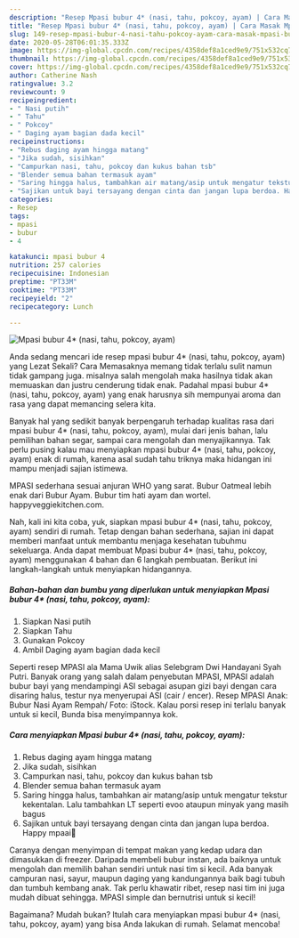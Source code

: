 ```yaml
---
description: "Resep Mpasi bubur 4* (nasi, tahu, pokcoy, ayam) | Cara Masak Mpasi bubur 4* (nasi, tahu, pokcoy, ayam) Yang Sedap"
title: "Resep Mpasi bubur 4* (nasi, tahu, pokcoy, ayam) | Cara Masak Mpasi bubur 4* (nasi, tahu, pokcoy, ayam) Yang Sedap"
slug: 149-resep-mpasi-bubur-4-nasi-tahu-pokcoy-ayam-cara-masak-mpasi-bubur-4-nasi-tahu-pokcoy-ayam-yang-sedap
date: 2020-05-28T06:01:35.333Z
image: https://img-global.cpcdn.com/recipes/4358def8a1ced9e9/751x532cq70/mpasi-bubur-4-nasi-tahu-pokcoy-ayam-foto-resep-utama.jpg
thumbnail: https://img-global.cpcdn.com/recipes/4358def8a1ced9e9/751x532cq70/mpasi-bubur-4-nasi-tahu-pokcoy-ayam-foto-resep-utama.jpg
cover: https://img-global.cpcdn.com/recipes/4358def8a1ced9e9/751x532cq70/mpasi-bubur-4-nasi-tahu-pokcoy-ayam-foto-resep-utama.jpg
author: Catherine Nash
ratingvalue: 3.2
reviewcount: 9
recipeingredient:
- " Nasi putih"
- " Tahu"
- " Pokcoy"
- " Daging ayam bagian dada kecil"
recipeinstructions:
- "Rebus daging ayam hingga matang"
- "Jika sudah, sisihkan"
- "Campurkan nasi, tahu, pokcoy dan kukus bahan tsb"
- "Blender semua bahan termasuk ayam"
- "Saring hingga halus, tambahkan air matang/asip untuk mengatur tekstur kekentalan. Lalu tambahkan LT seperti evoo ataupun minyak yang masih bagus"
- "Sajikan untuk bayi tersayang dengan cinta dan jangan lupa berdoa. Happy mpaai💙"
categories:
- Resep
tags:
- mpasi
- bubur
- 4

katakunci: mpasi bubur 4 
nutrition: 257 calories
recipecuisine: Indonesian
preptime: "PT33M"
cooktime: "PT33M"
recipeyield: "2"
recipecategory: Lunch

---
```



![Mpasi bubur 4* (nasi, tahu, pokcoy, ayam)](https://img-global.cpcdn.com/recipes/4358def8a1ced9e9/751x532cq70/mpasi-bubur-4-nasi-tahu-pokcoy-ayam-foto-resep-utama.jpg)

Anda sedang mencari ide resep mpasi bubur 4* (nasi, tahu, pokcoy, ayam) yang Lezat Sekali? Cara Memasaknya memang tidak terlalu sulit namun tidak gampang juga. misalnya salah mengolah maka hasilnya tidak akan memuaskan dan justru cenderung tidak enak. Padahal mpasi bubur 4* (nasi, tahu, pokcoy, ayam) yang enak harusnya sih mempunyai aroma dan rasa yang dapat memancing selera kita.

Banyak hal yang sedikit banyak berpengaruh terhadap kualitas rasa dari mpasi bubur 4* (nasi, tahu, pokcoy, ayam), mulai dari jenis bahan, lalu pemilihan bahan segar, sampai cara mengolah dan menyajikannya. Tak perlu pusing kalau mau menyiapkan mpasi bubur 4* (nasi, tahu, pokcoy, ayam) enak di rumah, karena asal sudah tahu triknya maka hidangan ini mampu menjadi sajian istimewa.

MPASI sederhana sesuai anjuran WHO yang sarat. Bubur Oatmeal lebih enak dari Bubur Ayam. Bubur tim hati ayam dan wortel. happyveggiekitchen.com.


Nah, kali ini kita coba, yuk, siapkan mpasi bubur 4* (nasi, tahu, pokcoy, ayam) sendiri di rumah. Tetap dengan bahan sederhana, sajian ini dapat memberi manfaat untuk membantu menjaga kesehatan tubuhmu sekeluarga. Anda dapat membuat Mpasi bubur 4* (nasi, tahu, pokcoy, ayam) menggunakan 4 bahan dan 6 langkah pembuatan. Berikut ini langkah-langkah untuk menyiapkan hidangannya.

<!--inarticleads1-->

##### Bahan-bahan dan bumbu yang diperlukan untuk menyiapkan Mpasi bubur 4* (nasi, tahu, pokcoy, ayam):

1. Siapkan  Nasi putih
1. Siapkan  Tahu
1. Gunakan  Pokcoy
1. Ambil  Daging ayam bagian dada kecil


Seperti resep MPASI ala Mama Uwik alias Selebgram Dwi Handayani Syah Putri. Banyak orang yang salah dalam penyebutan MPASI, MPASI adalah bubur bayi yang mendampingi ASI sebagai asupan gizi bayi dengan cara disaring halus, testur nya menyerupai ASI (cair / encer). Resep MPASI Anak: Bubur Nasi Ayam Rempah/ Foto: iStock. Kalau porsi resep ini terlalu banyak untuk si kecil, Bunda bisa menyimpannya kok. 

<!--inarticleads2-->

##### Cara menyiapkan Mpasi bubur 4* (nasi, tahu, pokcoy, ayam):

1. Rebus daging ayam hingga matang
1. Jika sudah, sisihkan
1. Campurkan nasi, tahu, pokcoy dan kukus bahan tsb
1. Blender semua bahan termasuk ayam
1. Saring hingga halus, tambahkan air matang/asip untuk mengatur tekstur kekentalan. Lalu tambahkan LT seperti evoo ataupun minyak yang masih bagus
1. Sajikan untuk bayi tersayang dengan cinta dan jangan lupa berdoa. Happy mpaai💙


Caranya dengan menyimpan di tempat makan yang kedap udara dan dimasukkan di freezer. Daripada membeli bubur instan, ada baiknya untuk mengolah dan memilih bahan sendiri untuk nasi tim si kecil. Ada banyak campuran nasi, sayur, maupun daging yang kandungannya baik bagi tubuh dan tumbuh kembang anak. Tak perlu khawatir ribet, resep nasi tim ini juga mudah dibuat sehingga. MPASI simple dan bernutrisi untuk si kecil! 

Bagaimana? Mudah bukan? Itulah cara menyiapkan mpasi bubur 4* (nasi, tahu, pokcoy, ayam) yang bisa Anda lakukan di rumah. Selamat mencoba!
